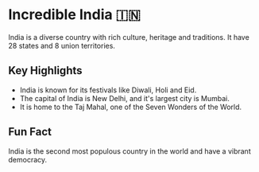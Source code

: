 # Incredible India 🇮🇳  

India is a diverse country with rich culture, heritage and traditions. It have 28 states and 8 union territories.  

## Key Highlights  
- India is known for its festivals like Diwali, Holi and Eid.  
- The capital of India is New Delhi, and it's largest city is Mumbai.  
- It is home to the Taj Mahal, one of the Seven Wonders of the World.  

## Fun Fact  
India is the second most populous country in the world and have a vibrant democracy.  

